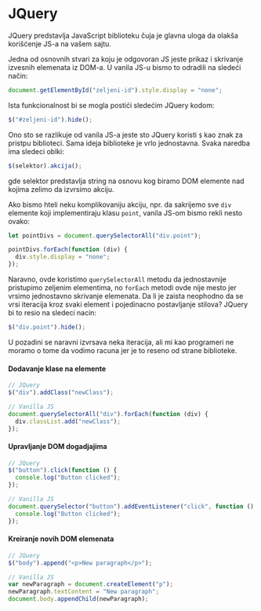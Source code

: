 # JQuery

JQuery predstavlja JavaScript biblioteku čuja je glavna uloga da olakša korišćenje JS-a na vašem sajtu.

Jedna od osnovnih stvari za koju je odgovoran JS jeste prikaz i skrivanje izvesnih elemenata iz DOM-a. U vanila JS-u bismo to odradili na sledeći način:

```js
document.getElementById("zeljeni-id").style.display = "none";
```

Ista funkcionalnost bi se mogla postići sledećim JQuery kodom:

```js
$("#zeljeni-id").hide();
```

Ono sto se razlikuje od vanila JS-a jeste sto JQuery koristi `$` kao znak za pristpu biblioteci. Sama ideja biblioteke je vrlo jednostavna. Svaka naredba ima sledeci oblki:

```js
$(selektor).akcija();
```

gde selektor predstavlja string na osnovu kog biramo DOM elemente nad kojima zelimo da izvrsimo akciju.

Ako bismo hteli neku komplikovaniju akciju, npr. da sakrijemo sve `div` elemente koji implementiraju klasu `point`, vanila JS-om bismo rekli nesto ovako:

```js
let pointDivs = document.querySelectorAll("div.point");

pointDivs.forEach(function (div) {
  div.style.display = "none";
});
```

Naravno, ovde koristimo `querySelectorAll` metodu da jednostavnije pristupimo zeljenim elementima, no `forEach` metodi ovde nije mesto jer vrsimo jednostavno skrivanje elemenata. Da li je zaista neophodno da se vrsi iteracija kroz svaki element i pojedinacno postavljanje stilova? JQuery bi to resio na sledeci nacin:

```js
$("div.point").hide();
```

U pozadini se naravni izvrsava neka iteracija, ali mi kao programeri ne moramo o tome da vodimo racuna jer je to reseno od strane biblioteke.

#### Dodavanje klase na elemente

```js
// JQuery
$("div").addClass("newClass");

// Vanilla JS
document.querySelectorAll("div").forEach(function (div) {
  div.classList.add("newClass");
});
```

#### Upravljanje DOM dogadjajima

```js
// JQuery
$("button").click(function () {
  console.log("Button clicked");
});

// Vanilla JS
document.querySelector("button").addEventListener("click", function () {
  console.log("Button clicked");
});
```

#### Kreiranje novih DOM elemenata

```js
// JQuery
$("body").append("<p>New paragraph</p>");

// Vanilla JS
var newParagraph = document.createElement("p");
newParagraph.textContent = "New paragraph";
document.body.appendChild(newParagraph);
```
